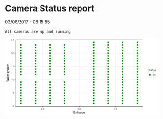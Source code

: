 Camera Status report
================
03/06/2017 - 08:15:55

    All cameras are up and running

![](camreport_files/figure-markdown_github/unnamed-chunk-2-1.png)
